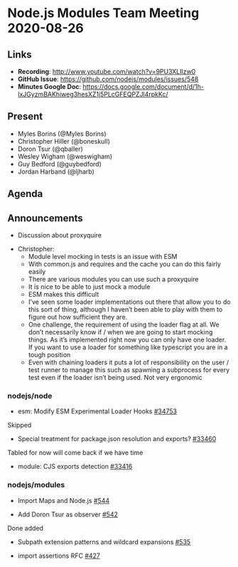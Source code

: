 
# Node.js  Modules Team Meeting 2020-08-26

## Links

* **Recording**:  http://www.youtube.com/watch?v=9PU3XLIlzw0
* **GitHub Issue**: https://github.com/nodejs/modules/issues/548
* **Minutes Google Doc**: https://docs.google.com/document/d/1h-lxJGyzmBAKhiweg3hesXZ1j5PLcGFEQPZJl4rpkKc/

## Present

* Myles Borins (@Myles Borins)
* Christopher Hiller (@boneskull)
* Doron Tsur (@qballer)
* Wesley Wigham (@weswigham)
* Guy Bedford (@guybedford)
* Jordan Harband (@ljharb)

## Agenda

## Announcements
 
* Discussion about proxyquire

- Christopher:
  - Module level mocking in tests is an issue with ESM
  - With common.js and requires and the cache you can do this fairly easily
  - There are various modules you can use such a proxyquire
  - It is nice to be able to just mock a module
  - ESM makes this difficult
  - I’ve seen some loader implementations out there that allow you to do this sort of thing, although I haven’t been able to play with them to figure out how sufficient they are.
  - One challenge, the requirement of using the loader flag at all. We don’t necessarily know if / when we are going to start mocking things. As it’s implemented right now you can only have one loader. If you want to use a loader for something like typescript you are in a tough position
  - Even with chaining loaders it puts a lot of responsibility on the user / test runner to manage this such as spawning a subprocess for every test even if the loader isn’t being used. Not very ergonomic

### nodejs/node

* esm: Modify ESM Experimental Loader Hooks [#34753](https://github.com/nodejs/node/issues/34753)

Skipped

* Special treatment for package.json resolution and exports? [#33460](https://github.com/nodejs/node/issues/33460)

Tabled for now will come back if we have time

* module: CJS exports detection [#33416](https://github.com/nodejs/node/pull/33416)



### nodejs/modules

* Import Maps and Node.js [#544](https://github.com/nodejs/modules/issues/544)



* Add Doron Tsur as observer [#542](https://github.com/nodejs/modules/pull/542)

Done added

* Subpath extension patterns and wildcard expansions [#535](https://github.com/nodejs/modules/issues/535)

* import assertions RFC [#427](https://github.com/nodejs/modules/issues/427)



